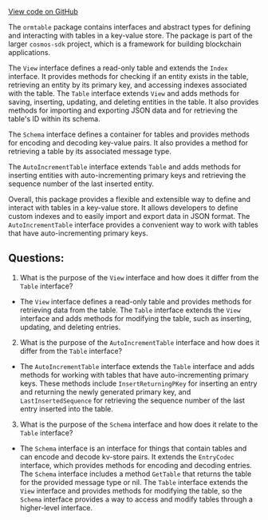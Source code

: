 [View code on GitHub](https://github.com/cosmos/cosmos-sdk.git/orm/model/ormtable/table.go)

The `ormtable` package contains interfaces and abstract types for defining and interacting with tables in a key-value store. The package is part of the larger `cosmos-sdk` project, which is a framework for building blockchain applications.

The `View` interface defines a read-only table and extends the `Index` interface. It provides methods for checking if an entity exists in the table, retrieving an entity by its primary key, and accessing indexes associated with the table. The `Table` interface extends `View` and adds methods for saving, inserting, updating, and deleting entities in the table. It also provides methods for importing and exporting JSON data and for retrieving the table's ID within its schema.

The `Schema` interface defines a container for tables and provides methods for encoding and decoding key-value pairs. It also provides a method for retrieving a table by its associated message type.

The `AutoIncrementTable` interface extends `Table` and adds methods for inserting entities with auto-incrementing primary keys and retrieving the sequence number of the last inserted entity.

Overall, this package provides a flexible and extensible way to define and interact with tables in a key-value store. It allows developers to define custom indexes and to easily import and export data in JSON format. The `AutoIncrementTable` interface provides a convenient way to work with tables that have auto-incrementing primary keys.
## Questions: 
 1. What is the purpose of the `View` interface and how does it differ from the `Table` interface?
- The `View` interface defines a read-only table and provides methods for retrieving data from the table. The `Table` interface extends the `View` interface and adds methods for modifying the table, such as inserting, updating, and deleting entries.

2. What is the purpose of the `AutoIncrementTable` interface and how does it differ from the `Table` interface?
- The `AutoIncrementTable` interface extends the `Table` interface and adds methods for working with tables that have auto-incrementing primary keys. These methods include `InsertReturningPKey` for inserting an entry and returning the newly generated primary key, and `LastInsertedSequence` for retrieving the sequence number of the last entry inserted into the table.

3. What is the purpose of the `Schema` interface and how does it relate to the `Table` interface?
- The `Schema` interface is an interface for things that contain tables and can encode and decode kv-store pairs. It extends the `EntryCodec` interface, which provides methods for encoding and decoding entries. The `Schema` interface includes a method `GetTable` that returns the table for the provided message type or nil. The `Table` interface extends the `View` interface and provides methods for modifying the table, so the `Schema` interface provides a way to access and modify tables through a higher-level interface.